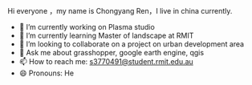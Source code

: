 Hi everyone ，my name is Chongyang Ren，I live in china currently.

- 🔭 I’m currently working on Plasma studio
- 🌱 I’m currently learning Master of landscape at RMIT
- 👯 I’m looking to collaborate on a project on urban development area
- 💬 Ask me about grasshopper, google earth engine, qgis
- 📫 How to reach me: s3770491@student.rmit.edu.au
- 😄 Pronouns: He
